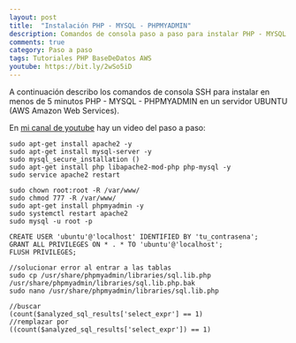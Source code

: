 ```yaml
---
layout: post
title:  "Instalación PHP - MYSQL - PHPMYADMIN"
description: Comandos de consola paso a paso para instalar PHP - MYSQL - PHPMYADMIN
comments: true
category: Paso a paso
tags: Tutoriales PHP BaseDeDatos AWS
youtube: https://bit.ly/2wSo5iD
---
```

A continuación describo los comandos de consola SSH para instalar en menos de 5 minutos PHP - MYSQL - PHPMYADMIN en un servidor UBUNTU (AWS Amazon Web Services).

En <a target="_blank" href="{{ page.youtube }}">mi canal de youtube</a> hay un video del paso a paso:

```
sudo apt-get install apache2 -y
sudo apt-get install mysql-server -y
sudo mysql_secure_installation ()
sudo apt-get install php libapache2-mod-php php-mysql -y
sudo service apache2 restart

sudo chown root:root -R /var/www/
sudo chmod 777 -R /var/www/
sudo apt-get install phpmyadmin -y
sudo systemctl restart apache2
sudo mysql -u root -p 

CREATE USER 'ubuntu'@'localhost' IDENTIFIED BY 'tu_contrasena';
GRANT ALL PRIVILEGES ON * . * TO 'ubuntu'@'localhost';
FLUSH PRIVILEGES;

//solucionar error al entrar a las tablas
sudo cp /usr/share/phpmyadmin/libraries/sql.lib.php /usr/share/phpmyadmin/libraries/sql.lib.php.bak
sudo nano /usr/share/phpmyadmin/libraries/sql.lib.php

//buscar 
(count($analyzed_sql_results['select_expr'] == 1)
//remplazar por
((count($analyzed_sql_results['select_expr']) == 1)
```
